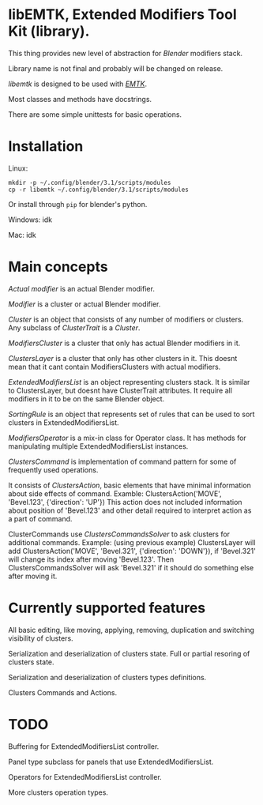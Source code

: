libEMTK, Extended Modifiers Tool Kit (library).
=======================================

This thing provides new level of abstraction for _Blender_ modifiers stack.

Library name is not final and probably will be changed on release.

_libemtk_ is designed to be used with [_EMTK_](https://github.com/0djentd/emtk).

Most classes and methods have docstrings.

There are some simple unittests for basic operations.

# Installation
Linux:
```
mkdir -p ~/.config/blender/3.1/scripts/modules
cp -r libemtk ~/.config/blender/3.1/scripts/modules
```
Or install through `pip` for blender's python.

Windows:
idk

Mac:
idk

# Main concepts
_Actual_ _modifier_ is an actual Blender modifier.

_Modifier_ is a cluster or actual Blender modifier.

_Cluster_ is an object that consists of any number
of modifiers or clusters.
Any subclass of _ClusterTrait_ is a _Cluster_. 

_ModifiersCluster_ is a cluster that only has
actual Blender modifiers in it.

_ClustersLayer_ is a cluster that only has
other clusters in it. This doesnt mean
that it cant contain ModifiersClusters
with actual modifiers.

_ExtendedModifiersList_ is an object representing
clusters stack. It is similar to ClustersLayer,
but doesnt have ClusterTrait attributes.
It require all modifiers in it to be on the same Blender object.

_SortingRule_ is an object that represents set of
rules that can be used to sort clusters in ExtendedModifiersList.

_ModifiersOperator_ is a mix-in class for Operator class.
It has methods for manipulating multiple
ExtendedModifiersList instances.

_ClustersCommand_ is implementation of command pattern for
some of frequently used operations.

It consists of _ClustersAction_, basic elements that have minimal information
about side effects of command.
Examble:
ClustersAction('MOVE', 'Bevel.123', {'direction': 'UP'})
This action does not included information about position of 'Bevel.123' and
other detail required to interpret action as a part of command.

ClusterCommands use _ClustersCommandsSolver_ to ask clusters for additional commands.
Example:
(using previous example)
ClustersLayer will add ClustersAction('MOVE', 'Bevel.321', {'direction': 'DOWN'}),
if 'Bevel.321' will change its index after moving 'Bevel.123'.
Then ClustersCommandsSolver will ask 'Bevel.321' if it should do something else
after moving it.

# Currently supported features # 
All basic editing, like moving, applying, removing,
duplication and switching visibility of clusters.

Serialization and deserialization of clusters state.
Full or partial resoring of clusters state.

Serialization and deserialization of clusters types definitions.

Clusters Commands and Actions.

# TODO # 
Buffering for ExtendedModifiersList controller.

Panel type subclass for panels that use
ExtendedModifiersList.

Operators for ExtendedModifiersList controller.

More clusters operation types.
